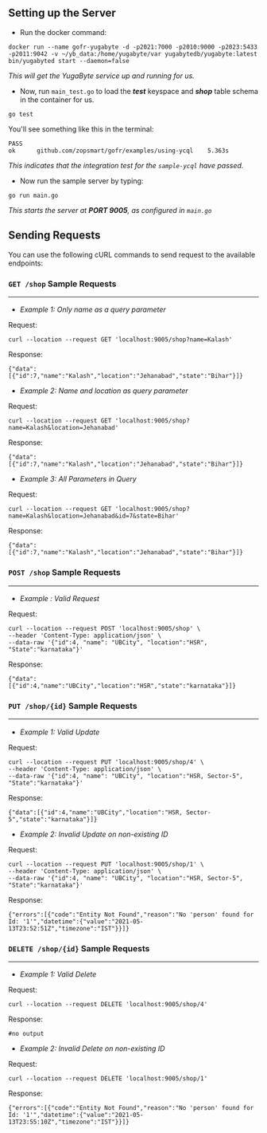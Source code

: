 ## Setting up the Server 
- Run the docker command:
 ```shell
 docker run --name gofr-yugabyte -d -p2021:7000 -p2010:9000 -p2023:5433 -p2011:9042 -v ~/yb_data:/home/yugabyte/var yugabytedb/yugabyte:latest bin/yugabyted start --daemon=false
```
_This will get the YugaByte service up and running for us._

- Now, run `main_test.go` to load the **_test_** keyspace and **_shop_** table schema in the container for us.
```shell
go test
```

You'll see something like this in the terminal:
```shell
PASS
ok      github.com/zopsmart/gofr/examples/using-ycql    5.363s
```

_This indicates that the integration test for the `sample-ycql` have passed._

- Now run the sample server by typing: 
```shell
go run main.go
```
_This starts the server at **PORT 9005**, as configured in `main.go`_

##  Sending Requests
You can use the following cURL commands to send request to the available endpoints:

  ### `GET /shop`  Sample Requests <hr>

  - _Example 1: Only name as a query parameter_  
  
Request:
  ```shell
  curl --location --request GET 'localhost:9005/shop?name=Kalash'
  ```
  Response:
  ```shell
  {"data":[{"id":7,"name":"Kalash","location":"Jehanabad","state":"Bihar"}]}
  ```
  
  - _Example 2: Name and location as query parameter_  
  
Request:
  ```shell
  curl --location --request GET 'localhost:9005/shop?name=Kalash&location=Jehanabad'
  ```
  Response:
  ```shell
  {"data":[{"id":7,"name":"Kalash","location":"Jehanabad","state":"Bihar"}]}
  ```
  
  - _Example 3: All Parameters in Query_  
  
Request:  
  ```shell
  curl --location --request GET 'localhost:9005/shop?name=Kalash&location=Jehanabad&id=7&state=Bihar'
  ```
  Response:
  ```shell
  {"data":[{"id":7,"name":"Kalash","location":"Jehanabad","state":"Bihar"}]}
  ```
  
### `POST /shop`  Sample Requests   <hr>
  
  - _Example : Valid Request_  

  Request:  
  ```shell
  curl --location --request POST 'localhost:9005/shop' \
  --header 'Content-Type: application/json' \
  --data-raw '{"id":4, "name": "UBCity", "location":"HSR", "State":"karnataka"}'
  ```
  Response:  
   ```shell
  {"data":[{"id":4,"name":"UBCity","location":"HSR","state":"karnataka"}]}
  ```
  
### `PUT /shop/{id}`  Sample Requests   <hr>
  
  - _Example 1: Valid Update_

  Request:  
  ```shell
  curl --location --request PUT 'localhost:9005/shop/4' \
  --header 'Content-Type: application/json' \
  --data-raw '{"id":4, "name": "UBCity", "location":"HSR, Sector-5", "State":"karnataka"}'
  ```
  Response:  
  ```shell
  {"data":[{"id":4,"name":"UBCity","location":"HSR, Sector-5","state":"karnataka"}]}
  ```
  
  - _Example 2: Invalid Update on non-existing ID_  

  Request:  
  ```shell
  curl --location --request PUT 'localhost:9005/shop/1' \
  --header 'Content-Type: application/json' \
  --data-raw '{"id":4, "name": "UBCity", "location":"HSR, Sector-5", "State":"karnataka"}'
  ```
  Response:
  ```shell
  {"errors":[{"code":"Entity Not Found","reason":"No 'person' found for Id: '1'","datetime":{"value":"2021-05-13T23:52:51Z","timezone":"IST"}}]}
  ```

### `DELETE /shop/{id}`  Sample Requests   <hr>
  
  - _Example 1: Valid Delete_  

  Request:  
   ```shell
  curl --location --request DELETE 'localhost:9005/shop/4'
  ```
  Response:
  ```shell
  #no output
  ```
  
  - _Example 2: Invalid Delete on non-existing ID_  

   Request:  
  ```shell
  curl --location --request DELETE 'localhost:9005/shop/1'
  ```
  Response:
  ```shell
  {"errors":[{"code":"Entity Not Found","reason":"No 'person' found for Id: '1'","datetime":{"value":"2021-05-13T23:55:10Z","timezone":"IST"}}]}
  ```